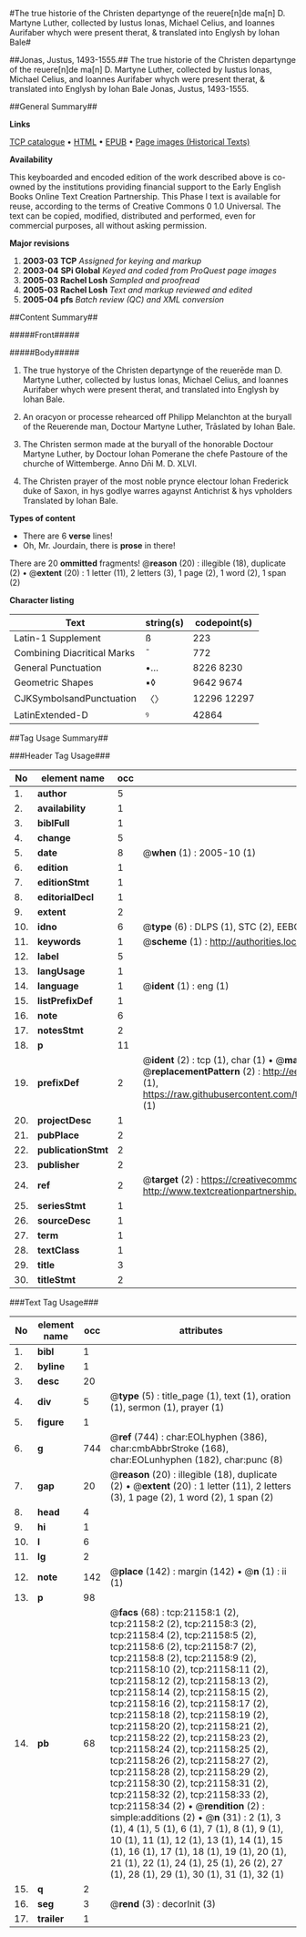 #The true historie of the Christen departynge of the reuere[n]de ma[n] D. Martyne Luther, collected by Iustus Ionas, Michael Celius, and Ioannes Aurifaber whych were present therat, & translated into Englysh by Iohan Bale#

##Jonas, Justus, 1493-1555.##
The true historie of the Christen departynge of the reuere[n]de ma[n] D. Martyne Luther, collected by Iustus Ionas, Michael Celius, and Ioannes Aurifaber whych were present therat, & translated into Englysh by Iohan Bale
Jonas, Justus, 1493-1555.

##General Summary##

**Links**

[TCP catalogue](http://www.ota.ox.ac.uk/tcp/)  • 
[HTML](http://tei.it.ox.ac.uk/tcp/Texts-HTML/free/A04/A04598.html)  • 
[EPUB](http://tei.it.ox.ac.uk/tcp/Texts-EPUB/free/A04/A04598.epub) • 
[Page images (Historical Texts)](https://data.historicaltexts.jisc.ac.uk/view?pubId=eebo-99855656e&pageId=eebo-99855656e-21158-1)

**Availability**

This keyboarded and encoded edition of the
	       work described above is co-owned by the institutions
	       providing financial support to the Early English Books
	       Online Text Creation Partnership. This Phase I text is
	       available for reuse, according to the terms of Creative
	       Commons 0 1.0 Universal. The text can be copied,
	       modified, distributed and performed, even for
	       commercial purposes, all without asking permission.

**Major revisions**

1. __2003-03__ __TCP__ *Assigned for keying and markup*
1. __2003-04__ __SPi Global__ *Keyed and coded from ProQuest page images*
1. __2005-03__ __Rachel Losh__ *Sampled and proofread*
1. __2005-03__ __Rachel Losh__ *Text and markup reviewed and edited*
1. __2005-04__ __pfs__ *Batch review (QC) and XML conversion*

##Content Summary##

#####Front#####

#####Body#####

1. The true hystorye of the Christen departynge of the reuerēde man D. Martyne Luther, collected by Iustus Ionas, Michael Celius, and Ioannes Aurifaber whych were present therat, and translated into Englysh by Iohan Bale.

1. An oracyon or processe rehearced off Philipp Melanchton at the buryall of the Reuerende man, Doctour Martyne Luther, Trāslated by Iohan Bale.

1. The Christen sermon made at the buryall of the honorable Doctour Martyne Luther, by Doctour Iohan Pomerane the chefe Pastoure of the churche of Wittemberge. Anno Dn̄i M. D. XLVI.

1. The Christen prayer of the most noble prynce electour Iohan Frederick duke of Saxon, in hys godlye warres agaynst Antichrist & hys vpholders Translated by Iohan Bale.

**Types of content**

  * There are 6 **verse** lines!
  * Oh, Mr. Jourdain, there is **prose** in there!

There are 20 **ommitted** fragments! 
 @__reason__ (20) : illegible (18), duplicate (2)  •  @__extent__ (20) : 1 letter (11), 2 letters (3), 1 page (2), 1 word (2), 1 span (2)

**Character listing**


|Text|string(s)|codepoint(s)|
|---|---|---|
|Latin-1 Supplement|ß|223|
|Combining             Diacritical Marks|̄|772|
|General Punctuation|•…|8226 8230|
|Geometric Shapes|▪◊|9642 9674|
|CJKSymbolsandPunctuation|〈〉|12296 12297|
|LatinExtended-D|ꝰ|42864|

##Tag Usage Summary##

###Header Tag Usage###

|No|element name|occ|attributes|
|---|---|---|---|
|1.|__author__|5||
|2.|__availability__|1||
|3.|__biblFull__|1||
|4.|__change__|5||
|5.|__date__|8| @__when__ (1) : 2005-10 (1)|
|6.|__edition__|1||
|7.|__editionStmt__|1||
|8.|__editorialDecl__|1||
|9.|__extent__|2||
|10.|__idno__|6| @__type__ (6) : DLPS (1), STC (2), EEBO-CITATION (1), PROQUEST (1), VID (1)|
|11.|__keywords__|1| @__scheme__ (1) : http://authorities.loc.gov/ (1)|
|12.|__label__|5||
|13.|__langUsage__|1||
|14.|__language__|1| @__ident__ (1) : eng (1)|
|15.|__listPrefixDef__|1||
|16.|__note__|6||
|17.|__notesStmt__|2||
|18.|__p__|11||
|19.|__prefixDef__|2| @__ident__ (2) : tcp (1), char (1)  •  @__matchPattern__ (2) : ([0-9\-]+):([0-9IVX]+) (1), (.+) (1)  •  @__replacementPattern__ (2) : http://eebo.chadwyck.com/downloadtiff?vid=$1&page=$2 (1), https://raw.githubusercontent.com/textcreationpartnership/Texts/master/tcpchars.xml#$1 (1)|
|20.|__projectDesc__|1||
|21.|__pubPlace__|2||
|22.|__publicationStmt__|2||
|23.|__publisher__|2||
|24.|__ref__|2| @__target__ (2) : https://creativecommons.org/publicdomain/zero/1.0/ (1), http://www.textcreationpartnership.org/docs/. (1)|
|25.|__seriesStmt__|1||
|26.|__sourceDesc__|1||
|27.|__term__|1||
|28.|__textClass__|1||
|29.|__title__|3||
|30.|__titleStmt__|2||


###Text Tag Usage###

|No|element name|occ|attributes|
|---|---|---|---|
|1.|__bibl__|1||
|2.|__byline__|1||
|3.|__desc__|20||
|4.|__div__|5| @__type__ (5) : title_page (1), text (1), oration (1), sermon (1), prayer (1)|
|5.|__figure__|1||
|6.|__g__|744| @__ref__ (744) : char:EOLhyphen (386), char:cmbAbbrStroke (168), char:EOLunhyphen (182), char:punc (8)|
|7.|__gap__|20| @__reason__ (20) : illegible (18), duplicate (2)  •  @__extent__ (20) : 1 letter (11), 2 letters (3), 1 page (2), 1 word (2), 1 span (2)|
|8.|__head__|4||
|9.|__hi__|1||
|10.|__l__|6||
|11.|__lg__|2||
|12.|__note__|142| @__place__ (142) : margin (142)  •  @__n__ (1) : ii (1)|
|13.|__p__|98||
|14.|__pb__|68| @__facs__ (68) : tcp:21158:1 (2), tcp:21158:2 (2), tcp:21158:3 (2), tcp:21158:4 (2), tcp:21158:5 (2), tcp:21158:6 (2), tcp:21158:7 (2), tcp:21158:8 (2), tcp:21158:9 (2), tcp:21158:10 (2), tcp:21158:11 (2), tcp:21158:12 (2), tcp:21158:13 (2), tcp:21158:14 (2), tcp:21158:15 (2), tcp:21158:16 (2), tcp:21158:17 (2), tcp:21158:18 (2), tcp:21158:19 (2), tcp:21158:20 (2), tcp:21158:21 (2), tcp:21158:22 (2), tcp:21158:23 (2), tcp:21158:24 (2), tcp:21158:25 (2), tcp:21158:26 (2), tcp:21158:27 (2), tcp:21158:28 (2), tcp:21158:29 (2), tcp:21158:30 (2), tcp:21158:31 (2), tcp:21158:32 (2), tcp:21158:33 (2), tcp:21158:34 (2)  •  @__rendition__ (2) : simple:additions (2)  •  @__n__ (31) : 2 (1), 3 (1), 4 (1), 5 (1), 6 (1), 7 (1), 8 (1), 9 (1), 10 (1), 11 (1), 12 (1), 13 (1), 14 (1), 15 (1), 16 (1), 17 (1), 18 (1), 19 (1), 20 (1), 21 (1), 22 (1), 24 (1), 25 (1), 26 (2), 27 (1), 28 (1), 29 (1), 30 (1), 31 (1), 32 (1)|
|15.|__q__|2||
|16.|__seg__|3| @__rend__ (3) : decorInit (3)|
|17.|__trailer__|1||
